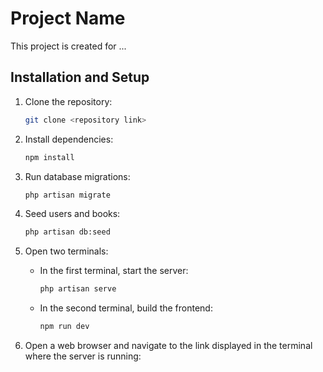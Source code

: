 # Project Name

This project is created for ...

## Installation and Setup

1. Clone the repository:

    ```bash
    git clone <repository link>
    ```

2. Install dependencies:

    ```bash
    npm install
    ```

3. Run database migrations:

    ```bash
    php artisan migrate
    ```

4. Seed users and books:

    ```bash
    php artisan db:seed
    ```

5. Open two terminals:

    - In the first terminal, start the server:

        ```bash
        php artisan serve
        ```

    - In the second terminal, build the frontend:

        ```bash
        npm run dev
        ```

6. Open a web browser and navigate to the link displayed in the terminal where the server is running:
